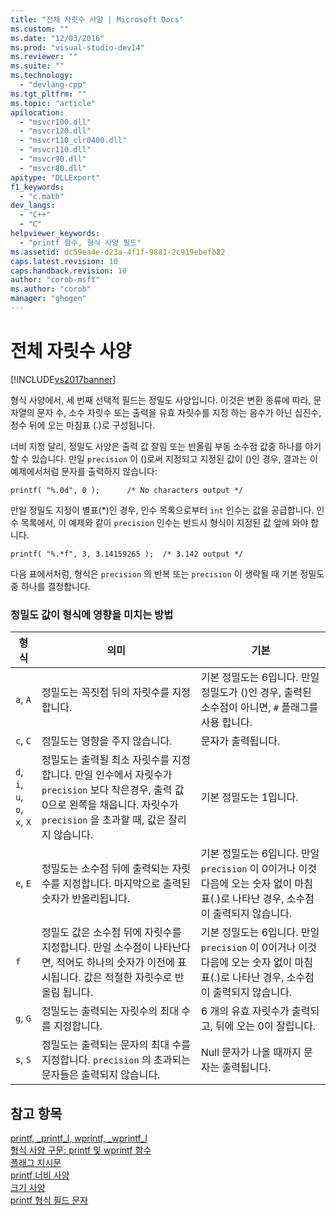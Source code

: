```yaml
---
title: "전체 자릿수 사양 | Microsoft Docs"
ms.custom: ""
ms.date: "12/03/2016"
ms.prod: "visual-studio-dev14"
ms.reviewer: ""
ms.suite: ""
ms.technology: 
  - "devlang-cpp"
ms.tgt_pltfrm: ""
ms.topic: "article"
apilocation: 
  - "msvcr100.dll"
  - "msvcr120.dll"
  - "msvcr110_clr0400.dll"
  - "msvcr110.dll"
  - "msvcr90.dll"
  - "msvcr80.dll"
apitype: "DLLExport"
f1_keywords: 
  - "c.math"
dev_langs: 
  - "C++"
  - "C"
helpviewer_keywords: 
  - "printf 함수, 형식 사양 필드"
ms.assetid: dc59ea4e-d23a-4f1f-9881-2c919ebefb82
caps.latest.revision: 10
caps.handback.revision: 10
author: "corob-msft"
ms.author: "corob"
manager: "ghogen"
---
```

# 전체 자릿수 사양
[!INCLUDE[vs2017banner](../assembler/inline/includes/vs2017banner.md)]

형식 사양에서, 세 번째 선택적 필드는 정밀도 사양입니다.  이것은 변환 종류에 따라, 문자열의 문자 수, 소수 자릿수 또는 출력을 유효 자릿수를 지정 하는 음수가 아닌 십진수, 정수 뒤에 오는 마침표 \(.\)로 구성됩니다.  
  
 너비 지정 달리, 정밀도 사양은 출력 값 잘림 또는 반올림 부동 소수점 값중 하나를 야기할 수 있습니다.  만일 `precision` 이 \(\)로써 지정되고 지정된 값이 \(\)인 경우, 결과는 이 예제에서처럼 문자를 출력하지 않습니다:  
  
 `printf( "%.0d", 0 );      /* No characters output */`  
  
 만일 정밀도 지정이 별표\(\*\)인 경우, 인수 목록으로부터 `int` 인수는 값을 공급합니다.  인수 목록에서, 이 예제와 같이 `precision` 인수는 반드시 형식이 지정된 값 앞에 와야 합니다.  
  
 `printf( "%.*f", 3, 3.14159265 );  /* 3.142 output */`  
  
 다음 표에서처럼, 형식은 `precision` 의 반복 또는 `precision` 이 생략될 때 기본 정밀도 중 하나를 결정합니다.  
  
### 정밀도 값이 형식에 영향을 미치는 방법  
  
|형식|의미|기본|  
|--------|--------|--------|  
|`a`, `A`|정밀도는 꼭짓점 뒤의 자릿수를 지정합니다.|기본 정밀도는 6입니다.  만일 정밀도가 \(\)인 경우, 출력된 소수점이 아니면, `#` 플래그를 사용 합니다.|  
|`c`, `C`|정밀도는 영향을 주지 않습니다.|문자가 출력됩니다.|  
|`d`, `i`, `u`, `o`, `x`, `X`|정밀도는 출력될 최소 자릿수를 지정합니다.  만일 인수에서 자릿수가 `precision` 보다 작은경우, 출력 값 0으로 왼쪽을 채웁니다.  자릿수가 `precision` 을 초과할 때, 값은 잘리지 않습니다.|기본 정밀도는 1입니다.|  
|`e`, `E`|정밀도는 소수점 뒤에 출력되는 자릿수를 지정합니다.  마지막으로 출력된 숫자가 반올리됩니다.|기본 정밀도는 6입니다.  만일 `precision` 이 0이거나 이것 다음에 오는 숫자 없이 마침표\(.\)로 나타난 경우, 소수점이 출력되지 않습니다.|  
|`f`|정밀도 값은 소수점 뒤에 자릿수를 지정합니다.  만일 소수점이 나타난다면, 적어도 하나의 숫자가 이전에 표시됩니다.  값은 적절한 자릿수로 반올림 됩니다.|기본 정밀도는 6입니다.  만일 `precision` 이 0이거나 이것 다음에 오는 숫자 없이 마침표\(.\)로 나타난 경우, 소수점이 출력되지 않습니다.|  
|`g`, `G`|정밀도는 출력되는 자릿수의 최대 수를 지정합니다.|6 개의 유효 자릿수가 출력되고, 뒤에 오는 0이 잘립니다.|  
|`s`, `S`|정밀도는 출력되는 문자의 최대 수를 지정합니다.  `precision` 의 초과되는 문자들은 출력되지 않습니다.|Null 문자가 나올 때까지 문자는 출력됩니다.|  
  
## 참고 항목  
 [printf, \_printf\_l, wprintf, \_wprintf\_l](../c-runtime-library/reference/printf-printf-l-wprintf-wprintf-l.md)   
 [형식 사양 구문: printf 및 wprintf 함수](../c-runtime-library/format-specification-syntax-printf-and-wprintf-functions.md)   
 [플래그 지시문](../c-runtime-library/flag-directives.md)   
 [printf 너비 사양](../c-runtime-library/printf-width-specification.md)   
 [크기 사양](../c-runtime-library/size-specification.md)   
 [printf 형식 필드 문자](../c-runtime-library/printf-type-field-characters.md)